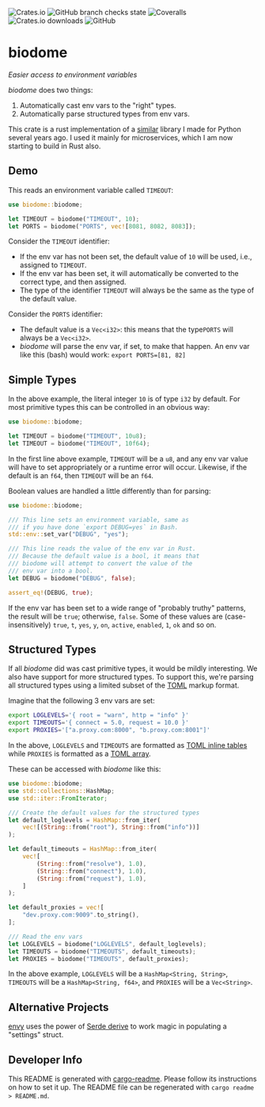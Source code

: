 ![Crates.io](https://img.shields.io/crates/v/biodome)
![GitHub branch checks state](https://img.shields.io/github/checks-status/cjrh/biodome-rs/main)
![Coveralls](https://img.shields.io/coveralls/github/cjrh/biodome-rs)
![Crates.io downloads](https://img.shields.io/crates/dv/biodome)
![GitHub](https://img.shields.io/github/license/cjrh/biodome-rs)

# biodome

*Easier access to environment variables*

*biodome* does two things:
1. Automatically cast env vars to the "right" types.
2. Automatically parse structured types from env vars.

This crate is a rust implementation of a
[similar](https://github.com/cjrh/biodome) library I
made for Python several years ago. I used it mainly
for microservices, which I am now starting to build
in Rust also.

## Demo

This reads an environment variable called `TIMEOUT`:

```rust
use biodome::biodome;

let TIMEOUT = biodome("TIMEOUT", 10);
let PORTS = biodome("PORTS", vec![8081, 8082, 8083]);
```

Consider the `TIMEOUT` identifier:

- If the env var has not been set, the default value of `10`
  will be used, i.e., assigned to `TIMEOUT`.
- If the env var has been set, it will automatically be
  converted to the correct type, and then assigned.
- The type of the identifier `TIMEOUT` will always be the
  same as the type of the default value.

Consider the `PORTS` identifier:

- The default value is a `Vec<i32>`: this means that the
  type`PORTS` will always be a `Vec<i32>`.
- *biodome* will parse the env var, if set, to make that
  happen. An env var like this (bash) would
  work: `export PORTS=[81, 82]`

## Simple Types

In the above example, the literal integer `10` is of type
`i32` by default. For most primitive types this can be
controlled in an obvious way:

```rust
use biodome::biodome;

let TIMEOUT = biodome("TIMEOUT", 10u8);
let TIMEOUT = biodome("TIMEOUT", 10f64);
```

In the first line above example, `TIMEOUT` will be a `u8`, and any
env var value will have to set appropriately or a runtime
error will occur. Likewise, if the default is an `f64`, then `TIMEOUT`
will be an `f64`.

Boolean values are handled a little differently than for parsing:

```rust
use biodome::biodome;

/// This line sets an environment variable, same as
/// if you have done `export DEBUG=yes` in Bash.
std::env::set_var("DEBUG", "yes");

/// This line reads the value of the env var in Rust.
/// Because the default value is a bool, it means that
/// biodome will attempt to convert the value of the
/// env var into a bool.
let DEBUG = biodome("DEBUG", false);

assert_eq!(DEBUG, true);
```

If the env var has been set to a wide range of "probably truthy"
patterns, the result will be `true`; otherwise, `false`. Some
of these values are (case-insensitively) `true`, `t`, `yes`, `y`,
`on`, `active`, `enabled`, `1`, `ok` and so on.

## Structured Types

If all *biodome* did was cast primitive types, it would be
mildly interesting. We also have support for more structured
types. To support this, we're parsing all structured types
using a limited subset of the [TOML](https://toml.io/en/v1.0.0)
markup format.

Imagine that the following 3 env vars are set:

```bash
export LOGLEVELS='{ root = "warn", http = "info" }'
export TIMEOUTS='{ connect = 5.0, request = 10.0 }'
export PROXIES='["a.proxy.com:8000", "b.proxy.com:8001"]'
```

In the above, `LOGLEVELS` and `TIMEOUTS` are formatted
as [TOML inline tables](https://toml.io/en/v1.0.0#inline-table)
while `PROXIES` is formatted as
a [TOML array](https://toml.io/en/v1.0.0#array).

These can be accessed with *biodome* like this:

```rust
use biodome::biodome;
use std::collections::HashMap;
use std::iter::FromIterator;

/// Create the default values for the structured types
let default_loglevels = HashMap::from_iter(
    vec![(String::from("root"), String::from("info"))]
);

let default_timeouts = HashMap::from_iter(
    vec![
        (String::from("resolve"), 1.0),
        (String::from("connect"), 1.0),
        (String::from("request"), 1.0),
    ]
);

let default_proxies = vec![
    "dev.proxy.com:9009".to_string(),
];

/// Read the env vars
let LOGLEVELS = biodome("LOGLEVELS", default_loglevels);
let TIMEOUTS = biodome("TIMEOUTS", default_timeouts);
let PROXIES = biodome("TIMEOUTS", default_proxies);

```
In the above example, `LOGLEVELS` will be a `HashMap<String, String>`,
`TIMEOUTS` will be a `HashMap<String, f64>`, and `PROXIES` will be
a `Vec<String>`.

## Alternative Projects

[envy](https://github.com/softprops/envy) uses the power of
[Serde derive](https://serde.rs/derive.html) to work magic in populating
a "settings" struct.

## Developer Info

This README is generated with
[cargo-readme](https://github.com/livioribeiro/cargo-readme).
Please follow its instructions on how to set it up. The README
file can be regenerated with `cargo readme > README.md`.
